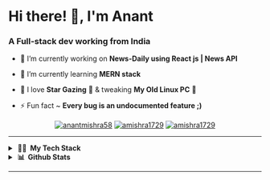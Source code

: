 <h1>Hi there! 👋, I'm Anant</h1>
<h3>A Full-stack dev working from India</h3>

- 🔭 I’m currently working on **News-Daily using React js | News API**

- 🌱 I’m currently learning **MERN stack**

- 🌌 I love **Star Gazing** 🌠 & tweaking **My Old Linux PC** 👴

- ⚡ Fun fact ~ **Every bug is an undocumented feature ;)**
<p align = "center">
<a href="https://instagram.com/anantmishra58" target="blank"><img align="center" src="https://img.shields.io/badge/Instagram-E4405F?style=for-the-badge&logo=instagram&logoColor=white" alt="anantmishra58" height="30" width="120" /></a>
 <a href="https://www.linkedin.com/in/anant-mishra-886912212" target="blank"><img align="center" src="https://img.shields.io/badge/LinkedIn-0077B5?style=for-the-badge&logo=linkedin&logoColor=white" alt="amishra1729" height="30" width="120" /></a>
  <a href="https://twitter.com/anant1729" target="blank"><img align="center" src="https://img.shields.io/badge/Twitter-1DA1F2?style=for-the-badge&logo=twitter&logoColor=white" alt="amishra1729" height="30" width="120" /></a>
 </p>
<hr/>
<details>
  <summary><b>&nbsp;👨‍💻 &nbsp;My Tech Stack</b></summary>
<h2 align="left">Languages</h2>
<p align ="left">
<img src = "https://raw.githubusercontent.com/devicons/devicon/master/icons/c/c-original.svg" width = "40" height = "40">&nbsp;&nbsp;
<img src = "https://raw.githubusercontent.com/devicons/devicon/master/icons/cplusplus/cplusplus-original.svg" width = "40" height = "40">&nbsp;&nbsp;
<a href="https://www.python.org" target="_blank"> <img src="https://raw.githubusercontent.com/devicons/devicon/master/icons/python/python-original.svg" alt="python" width="40" height="40"/> </a>&nbsp;
<a href="https://developer.mozilla.org/en-US/docs/Web/JavaScript" target="_blank"> <img src="https://raw.githubusercontent.com/devicons/devicon/master/icons/javascript/javascript-original.svg" alt="javascript" width="40" height="40"/> </a>&nbsp;&nbsp;
<img src = "https://raw.githubusercontent.com/devicons/devicon/master/icons/html5/html5-original-wordmark.svg" width = "40" height = "40">&nbsp;&nbsp;
<a href="https://www.w3schools.com/css/" target="_blank"> <img src="https://raw.githubusercontent.com/devicons/devicon/master/icons/css3/css3-original-wordmark.svg" alt="css3" width="40" height="40"/> </a> 
 </p>
<img src="https://github-readme-stats.vercel.app/api/top-langs?username=Anant-mishra1729&show_icons=true&locale=en&layout=compact&theme=cobalt&hide_border=true" alt="Anant-mishra1729" align = "right"/>
<h2 align="left">Frameworks and Tools</h2>
<h3>Web development</h3>
<p align ="left">
<a href="https://reactjs.org/" target="_blank"> <img src="https://img.shields.io/badge/React-20232A?style=for-the-badge&logo=react&logoColor=61DAFB" alt="react" width="120" height="35"/> </a>
<a href="https://expressjs.com" target="_blank"> <img src="https://img.shields.io/badge/Express.js-000000?style=for-the-badge&logo=express&logoColor=white5" alt="express" width="120" height="35"/> </a> <a href="https://git-scm.com/" target="_blank"></a>
<a href="https://nodejs.org" target="_blank"> <img src="https://img.shields.io/badge/Node.js-339933?style=for-the-badge&logo=nodedotjs&logoColor=white" alt="nodejs" width="120" height="35"/> </a>
 <a href="https://www.djangoproject.com/" target="_blank" > <img src="https://img.shields.io/badge/Django-092E20?style=for-the-badge&logo=django&logoColor=green" alt="django" width="120" height="35"/></a>
</p>

  
<h3>ML and Computer vision</h3>
<p>
 <a href="https://www.djangoproject.com/" target="_blank" > <img src="https://img.shields.io/badge/OpenCV-27338e?style=for-the-badge&logo=OpenCV&logoColor=white" alt="django" width="120" height="35"/></a>
</p>

<h3>Database</h3>
<a href="https://www.mongodb.com/" target="_blank"> <img src="https://img.shields.io/badge/MongoDB-4EA94B?style=for-the-badge&logo=mongodb&logoColor=white" alt="mongodb" width="135" height="35"/> </a>
</details>
<details>
  <summary><b>&nbsp;📊 &nbsp;Github Stats</b></summary>
<br>
<img src="https://github-readme-stats.vercel.app/api?username=Anant-mishra1729&show_icons=true&theme=dracula&hide_border=true" alt="Anant-mishra1729"/>
<img src="https://github-readme-streak-stats.herokuapp.com/?user=Anant-mishra1729&theme=dracula&hide_border=true" alt="Anant-mishra1729"/>
</details>
<hr>
